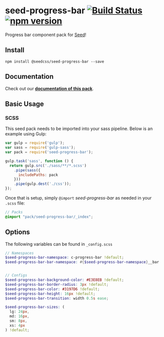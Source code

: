 # seed-progress-bar [![Build Status](https://travis-ci.org/helpscout/seed-progress-bar.svg?branch=master)](https://travis-ci.org/helpscout/seed-progress-bar) [![npm version](https://badge.fury.io/js/%40seedcss%2Fseed-progress-bar.svg)](https://badge.fury.io/js/%40seedcss%2Fseed-progress-bar)

Progress bar component pack for [Seed](https://github.com/helpscout/seed)!

## Install
```
npm install @seedcss/seed-progress-bar --save
```


## Documentation

Check out our **[documentation of this pack](http://developer.helpscout.net/seed/packs/seed-progress-bar/)**.


## Basic Usage

### SCSS
This seed pack needs to be imported into your sass pipeline. Below is an example using Gulp:


```javascript
var gulp = require('gulp');
var sass = require('gulp-sass');
var pack = require('seed-progress-bar');

gulp.task('sass', function () {
  return gulp.src('./sass/**/*.scss')
    .pipe(sass({
      includePaths: pack
    }))
    .pipe(gulp.dest('./css'));
});
```

Once that is setup, simply `@import` *seed-progress-bar* as needed in your `.scss` file:

```scss
// Packs
@import "pack/seed-progress-bar/_index";
```

## Options

The following variables can be found in `_config.scss`

```scss
// Namespaces
$seed-progress-bar-namespace: c-progress-bar !default;
$seed-progress-bar-bar-namespace: #{$seed-progress-bar-namespace}__bar !default;


// Configs
$seed-progress-bar-background-color: #E3E8EB !default;
$seed-progress-bar-border-radius: 3px !default;
$seed-progress-bar-color: #3197D6 !default;
$seed-progress-bar-height: 16px !default;
$seed-progress-bar-transition: width 0.5s ease;

$seed-progress-bar-sizes: (
  lg: 24px,
  md: 16px,
  sm: 8px,
  xs: 4px
) !default;
```

